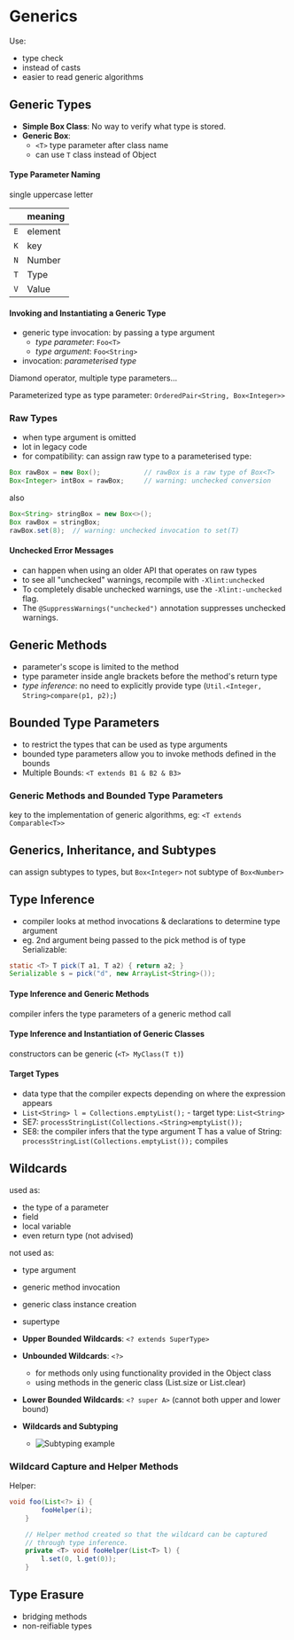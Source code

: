 # Generics
Use:
- type check
- instead of casts
- easier to read generic algorithms

## Generic Types
- __Simple Box Class__: No way to verify what type is stored.
- __Generic Box__:
  - `<T>` type parameter after class name
  - can use `T` class instead of Object

#### Type Parameter Naming
single uppercase letter

` ` | meaning
--- | -------
`E` | element
`K` | key
`N` | Number
`T` | Type
`V` | Value

#### Invoking and Instantiating a Generic Type
- generic type invocation: by passing a type argument
  - _type parameter_: `Foo<T>`
  - _type argument_: `Foo<String>`
- invocation: _parameterised type_

Diamond operator, multiple type parameters...

Parameterized type as type parameter:
`OrderedPair<String, Box<Integer>>`

### Raw Types
- when type argument is omitted
- lot in legacy code
- for compatibility: can assign raw type to a parameterised type:
```java
Box rawBox = new Box();           // rawBox is a raw type of Box<T>
Box<Integer> intBox = rawBox;     // warning: unchecked conversion
```
also
```java
Box<String> stringBox = new Box<>();
Box rawBox = stringBox;
rawBox.set(8);  // warning: unchecked invocation to set(T)
```

#### Unchecked Error Messages
- can happen when using an older API that operates on raw types
- to see all "unchecked" warnings, recompile with `-Xlint:unchecked`
- To completely disable unchecked warnings, use the `-Xlint:-unchecked` flag.
- The `@SuppressWarnings("unchecked")` annotation suppresses unchecked warnings.

## Generic Methods
- parameter's scope is limited to the method
- type parameter inside angle brackets before the method's return type
- _type inference_: no need to explicitly provide type
(`Util.<Integer, String>compare(p1, p2);`)

## Bounded Type Parameters
- to restrict the types that can be used as type arguments
- bounded type parameters allow you to invoke methods defined in the bounds
- Multiple Bounds: `<T extends B1 & B2 & B3>`

### Generic Methods and Bounded Type Parameters
key to the implementation of generic algorithms, eg: `<T extends Comparable<T>>`

## Generics, Inheritance, and Subtypes
can assign subtypes to types, but `Box<Integer>` not subtype of `Box<Number>`

## Type Inference
- compiler looks at method invocations & declarations to determine type argument
- eg. 2nd argument being passed to the pick method is of type Serializable:
```java
static <T> T pick(T a1, T a2) { return a2; }
Serializable s = pick("d", new ArrayList<String>());
```

#### Type Inference and Generic Methods
compiler infers the type parameters of a generic method call

#### Type Inference and Instantiation of Generic Classes
constructors can be generic (`<T> MyClass(T t)`)

#### Target Types
- data type that the compiler expects depending on where the expression appears
- `List<String> l = Collections.emptyList();` - target type: `List<String>`
- SE7: `processStringList(Collections.<String>emptyList());`
- SE8: the compiler infers that the type argument T has a value of String:
  `processStringList(Collections.emptyList());` compiles

## Wildcards
used as:
- the type of a parameter
- field
- local variable
- even return type (not advised)

not used as:
- type argument
- generic method invocation
- generic class instance creation
- supertype

- __Upper Bounded Wildcards__: `<? extends SuperType>`
- __Unbounded Wildcards__: `<?>`
  - for methods only using functionality provided in the Object class
  - using methods in the generic class (List.size or List.clear)
- __Lower Bounded Wildcards__: `<? super A>` (cannot both upper and lower bound)
- __Wildcards and Subtyping__
  - ![Subtyping example](https://docs.oracle.com/javase/tutorial/figures/java/generics-wildcardSubtyping.gif)

### Wildcard Capture and Helper Methods
Helper:
```java
void foo(List<?> i) {
        fooHelper(i);
    }

    // Helper method created so that the wildcard can be captured
    // through type inference.
    private <T> void fooHelper(List<T> l) {
        l.set(0, l.get(0));
    }
```

## Type Erasure
- bridging methods
- non-reifiable types
